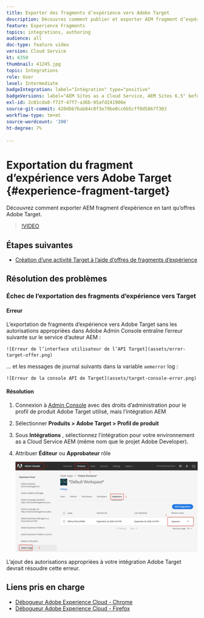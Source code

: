 ```yaml
---
title: Exporter des fragments d’expérience vers Adobe Target
description: Découvrez comment publier et exporter AEM fragment d’expérience en tant qu’offres Adobe Target.
feature: Experience Fragments
topics: integrations, authoring
audience: all
doc-type: feature video
version: Cloud Service
kt: 6350
thumbnail: 41245.jpg
topic: Integrations
role: User
level: Intermediate
badgeIntegration: label="Intégration" type="positive"
badgeVersions: label="AEM Sites as a Cloud Service, AEM Sites 6.5" before-title="false"
exl-id: 2c01cda8-f72f-47f7-a36b-95afd241906e
source-git-commit: 420dbb7bab84c0f3e79be0cc6b5cff0d5867f303
workflow-type: tm+mt
source-wordcount: '200'
ht-degree: 7%

---
```


# Exportation du fragment d’expérience vers Adobe Target {#experience-fragment-target}

Découvrez comment exporter AEM fragment d’expérience en tant qu’offres Adobe Target.

>[!VIDEO](https://video.tv.adobe.com/v/41245?quality=12&learn=on)

## Étapes suivantes

+ [Création d’une activité Target à l’aide d’offres de fragments d’expérience](./create-target-activity.md)

## Résolution des problèmes

### Échec de l’exportation des fragments d’expérience vers Target

#### Erreur

L’exportation de fragments d’expérience vers Adobe Target sans les autorisations appropriées dans Adobe Admin Console entraîne l’erreur suivante sur le service d’auteur AEM :

    ![Erreur de l’interface utilisateur de l’API Target](assets/error-target-offer.png)

... et les messages de journal suivants dans la variable `aemerror` log :

    ![Erreur de la console API de Target](assets/target-console-error.png)

#### Résolution

1. Connexion à [Admin Console](https://adminconsole.adobe.com/) avec des droits d’administration pour le profil de produit Adobe Target utilisé, mais l’intégration AEM
2. Sélectionner __Produits > Adobe Target > Profil de produit__
3. Sous __Intégrations__ , sélectionnez l’intégration pour votre environnement as a Cloud Service AEM (même nom que le projet Adobe Developer).
4. Attribuer __Éditeur__ ou __Approbateur__ rôle

   ![Erreur de l’API Target](assets/target-permissions.png)

L’ajout des autorisations appropriées à votre intégration Adobe Target devrait résoudre cette erreur.

## Liens pris en charge

+ [Débogueur Adobe Experience Cloud - Chrome](https://chrome.google.com/webstore/detail/adobe-experience-platform/bfnnokhpnncpkdmbokanobigaccjkpob)
+ [Débogueur Adobe Experience Cloud - Firefox](https://addons.mozilla.org/en-US/firefox/addon/adobe-experience-platform-dbg/)
